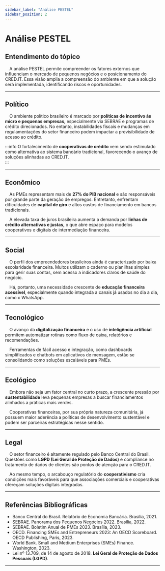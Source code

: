 ```yaml
---
sidebar_label: "Análise PESTEL"
sidebar_position: 2
---
```


# Análise PESTEL

## Entendimento do tópico

&emsp;A análise PESTEL permite compreender os fatores externos que influenciam o mercado de pequenos negócios e o posicionamento do CRED.IT. Essa visão amplia a compreensão do ambiente em que a solução será implementada, identificando riscos e oportunidades.

---

## Político

&emsp;O ambiente político brasileiro é marcado por **políticas de incentivo às micro e pequenas empresas**, especialmente via SEBRAE e programas de crédito direcionados. No entanto, instabilidades fiscais e mudanças em regulamentações do setor financeiro podem impactar a previsibilidade de acesso ao crédito.  

:::info
O fortalecimento de **cooperativas de crédito** vem sendo estimulado como alternativa ao sistema bancário tradicional, favorecendo o avanço de soluções alinhadas ao CRED.IT.  
:::

---

## Econômico

&emsp;As PMEs representam mais de **27% do PIB nacional** e são responsáveis por grande parte da geração de empregos. Entretanto, enfrentam dificuldades de **capital de giro** e altos custos de financiamento em bancos tradicionais.  

&emsp;A elevada taxa de juros brasileira aumenta a demanda por **linhas de crédito alternativas e justas**, o que abre espaço para modelos cooperativos e digitais de intermediação financeira.  

---

## Social

&emsp;O perfil dos empreendedores brasileiros ainda é caracterizado por baixa escolaridade financeira. Muitos utilizam o caderno ou planilhas simples para gerir suas contas, sem acesso a indicadores claros de saúde do negócio.  

&emsp;Há, portanto, uma necessidade crescente de **educação financeira acessível**, especialmente quando integrada a canais já usados no dia a dia, como o WhatsApp.  

---

## Tecnológico

&emsp;O avanço da **digitalização financeira** e o uso de **inteligência artificial** permitem automatizar rotinas como fluxo de caixa, relatórios e recomendações.  

&emsp;Ferramentas de fácil acesso e integração, como dashboards simplificados e chatbots em aplicativos de mensagem, estão se consolidando como soluções escaláveis para PMEs.  

---

## Ecológico

&emsp;Embora não seja um fator central no curto prazo, a crescente pressão por **sustentabilidade** leva pequenas empresas a buscar financiamentos alinhados a práticas mais verdes.  

&emsp;Cooperativas financeiras, por sua própria natureza comunitária, já possuem maior aderência a políticas de desenvolvimento sustentável e podem ser parceiras estratégicas nesse sentido.  

---

## Legal

&emsp;O setor financeiro é altamente regulado pelo Banco Central do Brasil. Questões como **LGPD (Lei Geral de Proteção de Dados)** e compliance no tratamento de dados de clientes são pontos de atenção para o CRED.IT.  

&emsp;Ao mesmo tempo, o arcabouço regulatório do **cooperativismo** cria condições mais favoráveis para que associações comerciais e cooperativas ofereçam soluções digitais integradas.  

---

## Referências Bibliográficas

- Banco Central do Brasil. Relatório de Economia Bancária. Brasília, 2021.  
- SEBRAE. Panorama dos Pequenos Negócios 2022. Brasília, 2022.  
- SEBRAE. Boletim Anual de PMEs 2023. Brasília, 2023.  
- OECD. Financing SMEs and Entrepreneurs 2023: An OECD Scoreboard. OECD Publishing, Paris, 2023.  
- World Bank. Small and Medium Enterprises (SMEs) Finance. Washington, 2023.  
- Lei nº 13.709, de 14 de agosto de 2018. **Lei Geral de Proteção de Dados Pessoais (LGPD)**.  

---
